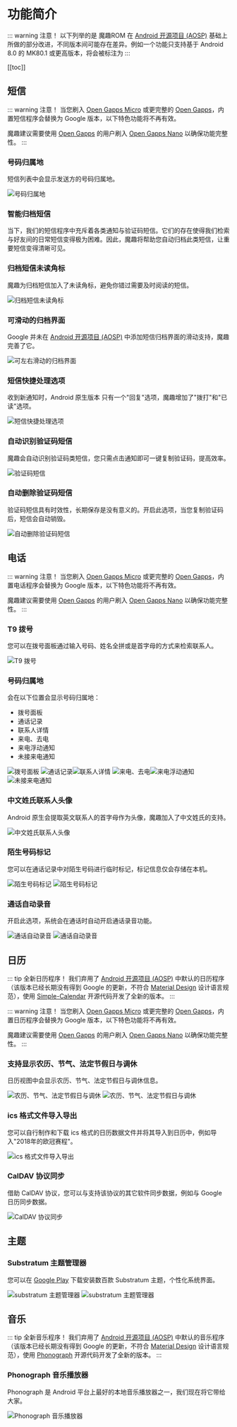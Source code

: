 # 功能简介

::: warning 注意！
以下列举的是 魔趣ROM 在 [Android 开源项目 (AOSP)](https://source.android.com/) 基础上所做的部分改进，不同版本间可能存在差异。例如一个功能只支持基于 Android 8.0 的 MK80.1 或更高版本，将会被标注为 <Badge text="MK80.1+"/>
:::

[[toc]]

## 短信

::: warning 注意！
当您刷入 [Open Gapps Micro](https://github.com/opengapps/opengapps/wiki/Micro-Package) 或更完整的 [Open Gapps](https://opengapps.org/)，内置短信程序会替换为 Google 版本，以下特色功能将不再有效。

魔趣建议需要使用 [Open Gapps](https://opengapps.org/) 的用户刷入 [Open Gapps Nano](https://github.com/opengapps/opengapps/wiki/Nano-Package) 以确保功能完整性。
:::

### 号码归属地

短信列表中会显示发送方的号码归属地。<Badge text="MK44.4+"/>

![号码归属地](/screenshots/zh/messaging/location_display.png)

### 智能归档短信

当下，我们的短信程序中充斥着各类通知与验证码短信。它们的存在使得我们检索与好友间的日常短信变得极为困难。因此，魔趣将帮助您自动归档此类短信，让重要短信变得清晰可见。<Badge text="当前支持中国大陆、中国香港、马来西亚与印度号码的识别" type="warn"/> <Badge text="MK71.2+"/>

### 归档短信未读角标

魔趣为归档短信加入了未读角标，避免你错过需要及时阅读的短信。<Badge text="MK71.2+" />

![归档短信未读角标](/screenshots/zh/messaging/unread_badge.png)

### 可滑动的归档界面

Google 并未在 [Android 开源项目 (AOSP)](https://source.android.com/) 中添加短信归档界面的滑动支持，魔趣完善了它。<Badge text="MK60.1+" />

![可左右滑动的归档界面](/screenshots/zh/messaging/swipeable.png)

### 短信快捷处理选项

收到新通知时，Android 原生版本 只有一个"回复"选项，魔趣增加了"拨打"和"已读"选项。<Badge text="MK60.1+" />

![短信快捷处理选项](/screenshots/zh/messaging/quick_message_option.png)

### 自动识别验证码短信

魔趣会自动识别验证码类短信，您只需点击通知即可一键复制验证码，提高效率。<Badge text="MK60.1+"/>

![验证码短信](/screenshots/zh/messaging/captcha_notification.png)

### 自动删除验证码短信

验证码短信具有时效性，长期保存是没有意义的。开启此选项，当您复制验证码后，短信会自动销毁。<Badge text="MK71.2+"/>

![自动删除验证码短信](/screenshots/zh/messaging/captcha_autodelete.png)

## 电话

::: warning 注意！
当您刷入 [Open Gapps Micro](https://github.com/opengapps/opengapps/wiki/Micro-Package) 或更完整的 [Open Gapps](https://opengapps.org/)，内置电话程序会替换为 Google 版本，以下特色功能将不再有效。

魔趣建议需要使用 [Open Gapps](https://opengapps.org/) 的用户刷入 [Open Gapps Nano](https://github.com/opengapps/opengapps/wiki/Nano-Package) 以确保功能完整性。
:::

### T9 拨号

您可以在拨号面板通过输入号码、姓名全拼或是首字母的方式来检索联系人。<Badge text="当前支持汉语、韩语、希腊语、俄语、希伯来语和乌克兰语" type="warn"/> <Badge text="MK44.4+" />

![T9 拨号](/screenshots/zh/phone/dialer_t9.png)

### 号码归属地

会在以下位置会显示号码归属地<Badge text="MK44.4+" />：

* 拨号面板
* 通话记录
* 联系人详情
* 来电、去电
* 来电浮动通知
* 未接来电通知

![拨号面板](/screenshots/zh/phone/dialer_location.png) ![通话记录](/screenshots/zh/phone/call_log_location.png)![联系人详情](/screenshots/zh/phone/contact_location.png) ![来电、去电](/screenshots/zh/phone/incall_location.png)![来电浮动通知](/screenshots/zh/phone/heads-up_notification.png) ![未接来电通知](/screenshots/zh/phone/missed_call.png)

### 中文姓氏联系人头像

Android 原生会提取英文联系人的首字母作为头像，魔趣加入了中文姓氏的支持。<Badge text="MK71.2+" />

![中文姓氏联系人头像](/screenshots/zh/phone/chinese_letter.png)

### 陌生号码标记

您可以在通话记录中对陌生号码进行临时标记，标记信息仅会存储在本机。<Badge text="MK71.2+" />

![陌生号码标记](/screenshots/zh/phone/mark_phone_number_01.png) ![陌生号码标记](/screenshots/zh/phone/mark_phone_number_02.png)

### 通话自动录音

开启此选项，系统会在通话时自动开启通话录音功能。<Badge text="依赖设备内核支持，若您的设备不存在此选项，请向设备维护者发出请求。" type="warn"/> <Badge text="MK71.2+" />

![通话自动录音](/screenshots/zh/phone/call_recording_01.png) ![通话自动录音](/screenshots/zh/phone/call_recording_02.png)

## 日历

::: tip 全新日历程序！
我们弃用了 [Android 开源项目 (AOSP)](https://source.android.com/) 中默认的日历程序（该版本已经长期没有得到 Google 的更新，不符合 [Material Design](https://material.io/) 设计语言规范），使用 [Simple-Calendar](https://github.com/SimpleMobileTools/Simple-Calendar) 开源代码开发了全新的版本。
:::

::: warning 注意！
当您刷入 [Open Gapps Micro](https://github.com/opengapps/opengapps/wiki/Micro-Package) 或更完整的 [Open Gapps](https://opengapps.org/)，内置日历程序会替换为 Google 版本，以下特色功能将不再有效。

魔趣建议需要使用 [Open Gapps](https://opengapps.org/) 的用户刷入 [Open Gapps Nano](https://github.com/opengapps/opengapps/wiki/Nano-Package) 以确保功能完整性。
:::

### 支持显示农历、节气、法定节假日与调休

日历视图中会显示农历、节气、法定节假日与调休信息。<Badge text="MK71.2+" />

![农历、节气、法定节假日与调休](/screenshots/zh/calendar/calendar_festival_01.png) ![农历、节气、法定节假日与调休](/screenshots/zh/calendar/calendar_festival_02.png)

### ics 格式文件导入导出

您可以自行制作和下载 ics 格式的日历数据文件并将其导入到日历中，例如导入"2018年的欧冠赛程"。<Badge text="MK71.2+" />

![ics 格式文件导入导出](/screenshots/zh/calendar/calendar_ics.png)

### CalDAV 协议同步

借助 CalDAV 协议，您可以与支持该协议的其它软件同步数据，例如与 Google 日历同步数据。<Badge text="MK71.2+" />

![CalDAV 协议同步](/screenshots/zh/calendar/calendar_CalDAV.png)

## 主题

### Substratum 主题管理器

您可以在 [Google Play](https://play.google.com/store/search?q=substratum+theme&c=apps) 下载安装数百款 Substratum 主题，个性化系统界面。<Badge text="MK71.2+" />

![substratum 主题管理器](/screenshots/zh/theme/substratum_01.png) ![substratum 主题管理器](/screenshots/zh/theme/substratum_02.png)

## 音乐

::: tip 全新音乐程序！
我们弃用了 [Android 开源项目 (AOSP)](https://source.android.com/) 中默认的音乐程序（该版本已经长期没有得到 Google 的更新，不符合 [Material Design](https://material.io/) 设计语言规范），使用 [Phonograph](https://github.com/kabouzeid/Phonograph) 开源代码开发了全新的版本。
:::

### Phonograph 音乐播放器

Phonograph 是 Android 平台上最好的本地音乐播放器之一，我们现在将它带给大家。<Badge text="MK71.2+" />

![Phonograph 音乐播放器](/screenshots/zh/music/phonograph.png)